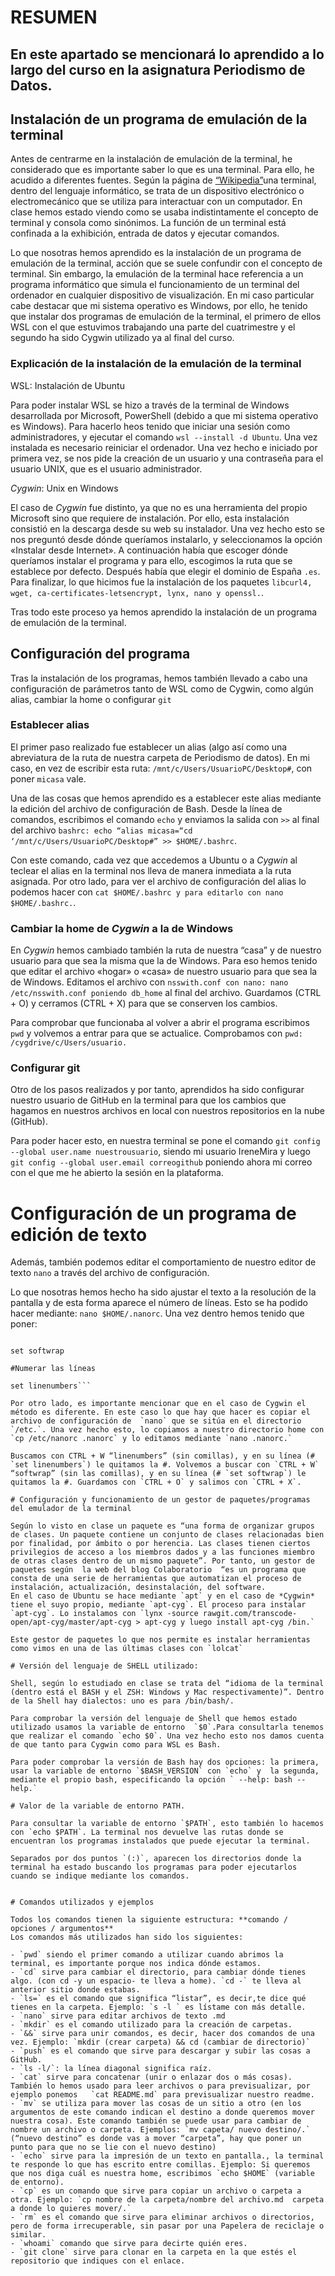 # RESUMEN 

## En este apartado se mencionará lo aprendido a lo largo del curso en la asignatura Periodismo de Datos.

## Instalación de un programa de emulación de la terminal

Antes de centrarme en la instalación de emulación de la terminal, he considerado que es importante saber lo que es una terminal. Para ello, he acudido a diferentes fuentes. Según la página de [“Wikipedia”](https://es.wikipedia.org/wiki/Terminal_(inform%C3%A1tica))una terminal, dentro del lenguaje informático, se trata de un dispositivo electrónico o electromecánico que se utiliza para interactuar con un computador. En clase hemos estado viendo como se usaba indistintamente el concepto de terminal y consola como sinónimos. La función de un terminal está confinada a la exhibición, entrada de datos y ejecutar comandos. 

Lo que nosotras hemos aprendido es la instalación de un programa de emulación de la terminal, acción que se suele confundir con el concepto de terminal. Sin embargo, la emulación de la terminal hace referencia a un programa informático que simula el funcionamiento de un terminal del ordenador en cualquier dispositivo de visualización. En mi caso particular cabe destacar que mi sistema operativo es Windows, por ello, he tenido que instalar dos programas de emulación de la terminal, el primero de ellos WSL con el que estuvimos trabajando una parte del cuatrimestre y el segundo ha sido Cygwin utilizado ya al final del curso.

### Explicación de la instalación de la emulación de la terminal

WSL: Instalación de Ubuntu

Para poder instalar WSL se hizo a través de la terminal de Windows desarrollada por Microsoft, PowerShell (debido a que mi sistema operativo es Windows). Para hacerlo heos tenido que iniciar una sesión como administradores, y ejecutar el comando `wsl --install -d Ubuntu`. Una vez instalada es necesario reiniciar el ordenador. Una vez hecho e iniciado por primera vez, se nos pide la creación de un usuario y una contraseña para el usuario UNIX, que es el usuario administrador.

*Cygwin*: Unix en Windows

El caso de *Cygwin* fue distinto, ya que no es una herramienta del propio Microsoft sino que requiere de instalación. Por ello, esta instalación consistió en la descarga desde su web su instalador.
Una vez hecho esto se nos preguntó desde dónde queríamos instalarlo, y seleccionamos la opción «Instalar desde Internet». A continuación había que escoger dónde queríamos instalar el programa y para ello, escogimos la ruta que se establece por defecto. Después había que elegir el dominio de España `.es`. Para finalizar, lo que hicimos fue la instalación de los paquetes `libcurl4, wget, ca-certificates-letsencrypt, lynx, nano y openssl.`.

Tras todo este proceso ya hemos aprendido la instalación de un programa de emulación de la terminal. 

## Configuración del programa

Tras la instalación de los programas, hemos también llevado a cabo una configuración de parámetros tanto de WSL como de Cygwin, como algún alias, cambiar la home o configurar `git`

### Establecer alias
El primer paso realizado fue establecer un alias (algo así como una abreviatura de la ruta de nuestra carpeta de Periodismo de datos). En mi caso, en vez de escribir esta ruta: `/mnt/c/Users/UsuarioPC/Desktop#`, con poner `micasa` vale. 

Una de las cosas que hemos aprendido es a establecer este alias mediante la edición del archivo de configuración de Bash. Desde la línea de comandos, escribimos el comando `echo` y enviamos la salida con `>>` al final del archivo `bashrc: echo “alias micasa=“cd ‘/mnt/c/Users/UsuarioPC/Desktop#” >> $HOME/.bashrc`.

Con este comando, cada vez que accedemos a Ubuntu o a *Cygwin* al teclear el alias en la terminal nos lleva de manera inmediata a la ruta asignada. Por otro lado, para ver el archivo de configuración del alias lo podemos hacer con `cat $HOME/.bashrc y para editarlo con nano $HOME/.bashrc.`. 

### Cambiar la home de *Cygwin* a la de Windows

En *Cygwin* hemos cambiado también la ruta de nuestra “casa” y de nuestro usuario para que sea la misma que la de Windows. Para eso hemos tenido que editar el archivo «hogar» o «casa» de nuestro usuario para que sea la de Windows. Editamos el archivo con  `nsswith.conf con nano: nano /etc/nsswith.conf poniendo db_home` al final del archivo. Guardamos (CTRL + O) y cerramos (CTRL + X) para que se conserven los cambios. 

Para comprobar que funcionaba al volver a abrir el programa escribimos `pwd` y volvemos a entrar para que se actualice. Comprobamos con `pwd: /cygdrive/c/Users/usuario.`

### Configurar git

Otro de los pasos realizados y por tanto, aprendidos ha sido configurar nuestro usuario de GitHub en la terminal para que los cambios que hagamos en nuestros archivos en local con nuestros repositorios en la nube (GitHub). 

Para poder hacer esto, en nuestra terminal se pone el comando `git config --global user.name nuestrousuario`, siendo mi usuario IreneMira y luego `git config --global user.email correogithub` poniendo ahora mi correo con el que me he abierto la sesión en la plataforma. 

# Configuración de un programa de edición de texto

Además, también podemos editar el comportamiento de nuestro editor de texto `nano` a través del archivo de configuración. 

Lo que nosotras hemos hecho ha sido ajustar el texto a la resolución de la pantalla y de esta forma aparece el número de líneas. Esto se ha podido hacer mediante: `nano $HOME/.nanorc`. Una vez dentro hemos tenido que poner:

 ```#Ajustar el texto a pantalla

set softwrap

#Numerar las líneas

set linenumbers```

Por otro lado, es importante mencionar que en el caso de Cygwin el método es diferente. En este caso lo que hay que hacer es copiar el archivo de configuración de  `nano` que se sitúa en el directorio `/etc.`. Una vez hecho esto, lo copiamos a nuestro directorio home con  `cp /etc/nanorc .nanorc` y lo editamos mediante `nano .nanorc.`

Buscamos con CTRL + W “linenumbers” (sin comillas), y en su línea (# `set linenumbers`) le quitamos la #. Volvemos a buscar con `CTRL + W` “softwrap” (sin las comillas), y en su línea (# `set softwrap`) le quitamos la #. Guardamos con `CTRL + O` y salimos con `CTRL + X`.

# Configuración y funcionamiento de un gestor de paquetes/programas del emulador de la terminal

Según lo visto en clase un paquete es “una forma de organizar grupos de clases. Un paquete contiene un conjunto de clases relacionadas bien por finalidad, por ámbito o por herencia. Las clases tienen ciertos privilegios de acceso a los miembros dados y a las funciones miembro de otras clases dentro de un mismo paquete”. Por tanto, un gestor de paquetes según  la web del blog Colaboratorio  “es un programa que consta de una serie de herramientas que automatizan el proceso de instalación, actualización, desinstalación, del software.
En el caso de Ubuntu se hace mediante `apt` y en el caso de *Cygwin* tiene el suyo propio, mediante `apt-cyg`. El proceso para instalar `apt-cyg`. Lo instalamos con `lynx -source rawgit.com/transcode-open/apt-cyg/master/apt-cyg > apt-cyg y luego install apt-cyg /bin.`

Este gestor de paquetes lo que nos permite es instalar herramientas como vimos en una de las últimas clases con `lolcat` 

# Versión del lenguaje de SHELL utilizado: 

Shell, según lo estudiado en clase se trata del “idioma de la terminal (dentro está el BASH y el ZSH: Windows y Mac respectivamente)”. Dentro de la Shell hay dialectos: uno es para /bin/bash/.

Para comprobar la versión del lenguaje de Shell que hemos estado utilizado usamos la variable de entorno  `$0`.Para consultarla tenemos que realizar el comando `echo $0`. Una vez hecho esto nos damos cuenta de que tanto para Cygwin como para WSL es Bash. 

Para poder comprobar la versión de Bash hay dos opciones: la primera, usar la variable de entorno `$BASH_VERSION` con `echo` y  la segunda, mediante el propio bash, especificando la opción ` --help: bash --help.`

# Valor de la variable de entorno PATH.

Para consultar la variable de entorno `$PATH`, esto también lo hacemos con `echo $PATH`. La terminal nos devuelve las rutas donde se encuentran los programas instalados que puede ejecutar la terminal. 

Separados por dos puntos `(:)`, aparecen los directorios donde la terminal ha estado buscando los programas para poder ejecutarlos cuando se indique mediante los comandos.


# Comandos utilizados y ejemplos

Todos los comandos tienen la siguiente estructura: **comando / opciones / argumentos**
Los comandos más utilizados han sido los siguientes:

- `pwd` siendo el primer comando a utilizar cuando abrimos la terminal, es importante porque nos indica dónde estamos. 
- `cd` sirve para cambiar el directorio, para cambiar dónde tienes algo. (con cd -y un espacio- te lleva a home). `cd -` te lleva al anterior sitio donde estabas.
- `ls=` es el comando que significa “listar”, es decir,te dice qué tienes en la carpeta. Ejemplo: `s -l ` es lístame con más detalle.
- `nano` sirve para editar archivos de texto .md
- `mkdir` es el comando utilizado para la creación de carpetas.
- `&&` sirve para unir comandos, es decir, hacer dos comandos de una vez. Ejemplo: `mkdir (crear carpeta) && cd (cambiar de directorio)`
- `push` es el comando que sirve para descargar y subir las cosas a GitHub.
- `ls -l/`: la línea diagonal significa raíz.
- `cat` sirve para concatenar (unir o enlazar dos o más cosas). También lo hemos usado para leer archivos o para previsualizar, por ejemplo ponemos   `cat README.md` para previsualizar nuestro readme.
- `mv` se utiliza para mover las cosas de un sitio a otro (en los argumentos de este comando indican el destino a donde queremos mover nuestra cosa). Este comando también se puede usar para cambiar de nombre un archivo o carpeta. Ejemplos: `mv capeta/ nuevo destino/.` (“nuevo destino” es donde vas a mover “carpeta”, hay que poner un punto para que no se lie con el nuevo destino)
- `echo` sirve para la impresión de un texto en pantalla., la terminal te responde lo que has escrito entre comillas. Ejemplo: Si queremos que nos diga cuál es nuestra home, escribimos `echo $HOME` (variable de entorno).
- `cp` es un comando que sirve para copiar un archivo o carpeta a otra. Ejemplo: `cp nombre de la carpeta/nombre del archivo.md  carpeta a donde lo quieres mover/.`
- `rm` es el comando que sirve para eliminar archivos o directorios, pero de forma irrecuperable, sin pasar por una Papelera de reciclaje o similar.
- `whoami` comando que sirve para decirte quién eres.
- `git clone` sirve para clonar en la carpeta en la que estés el repositorio que indiques con el enlace. 

